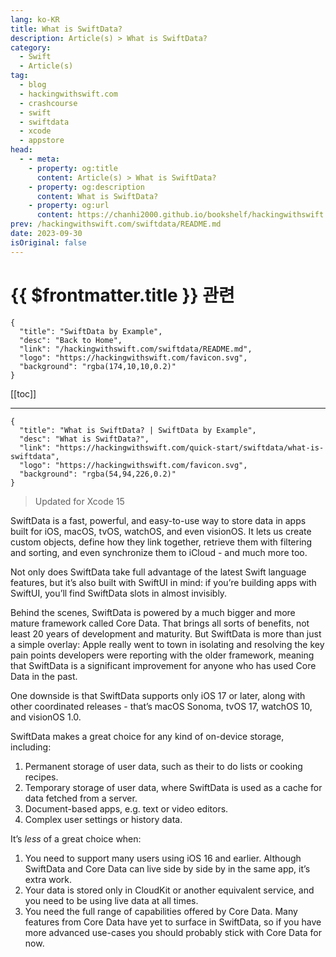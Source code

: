 ```yaml
---
lang: ko-KR
title: What is SwiftData?
description: Article(s) > What is SwiftData?
category:
  - Swift
  - Article(s)
tag: 
  - blog
  - hackingwithswift.com
  - crashcourse
  - swift
  - swiftdata
  - xcode
  - appstore
head:
  - - meta:
    - property: og:title
      content: Article(s) > What is SwiftData?
    - property: og:description
      content: What is SwiftData?
    - property: og:url
      content: https://chanhi2000.github.io/bookshelf/hackingwithswift.com/swiftdata/what-is-swiftdata.html
prev: /hackingwithswift.com/swiftdata/README.md
date: 2023-09-30
isOriginal: false
---
```


# {{ $frontmatter.title }} 관련

```component VPCard
{
  "title": "SwiftData by Example",
  "desc": "Back to Home",
  "link": "/hackingwithswift.com/swiftdata/README.md",
  "logo": "https://hackingwithswift.com/favicon.svg",
  "background": "rgba(174,10,10,0.2)"
}
```

[[toc]]

---

```component VPCard
{
  "title": "What is SwiftData? | SwiftData by Example",
  "desc": "What is SwiftData?",
  "link": "https://hackingwithswift.com/quick-start/swiftdata/what-is-swiftdata", 
  "logo": "https://hackingwithswift.com/favicon.svg",
  "background": "rgba(54,94,226,0.2)"
}
```

> Updated for Xcode 15

SwiftData is a fast, powerful, and easy-to-use way to store data in apps built for iOS, macOS, tvOS, watchOS, and even visionOS. It lets us create custom objects, define how they link together, retrieve them with filtering and sorting, and even synchronize them to iCloud - and much more too.

Not only does SwiftData take full advantage of the latest Swift language features, but it’s also built with SwiftUI in mind: if you’re building apps with SwiftUI, you’ll find SwiftData slots in almost invisibly.

Behind the scenes, SwiftData is powered by a much bigger and more mature framework called Core Data. That brings all sorts of benefits, not least 20 years of development and maturity. But SwiftData is more than just a simple overlay: Apple really went to town in isolating and resolving the key pain points developers were reporting with the older framework, meaning that SwiftData is a significant improvement for anyone who has used Core Data in the past.

One downside is that SwiftData supports only iOS 17 or later, along with other coordinated releases - that’s macOS Sonoma, tvOS 17, watchOS 10, and visionOS 1.0.

SwiftData makes a great choice for any kind of on-device storage, including:

1. Permanent storage of user data, such as their to do lists or cooking recipes.
2. Temporary storage of user data, where SwiftData is used as a cache for data fetched from a server.
3. Document-based apps, e.g. text or video editors.
4. Complex user settings or history data.

It’s *less* of a great choice when:

1. You need to support many users using iOS 16 and earlier. Although SwiftData and Core Data can live side by side by in the same app, it’s extra work.
2. Your data is stored only in CloudKit or another equivalent service, and you need to be using live data at all times.
3. You need the full range of capabilities offered by Core Data. Many features from Core Data have yet to surface in SwiftData, so if you have more advanced use-cases you should probably stick with Core Data for now.


